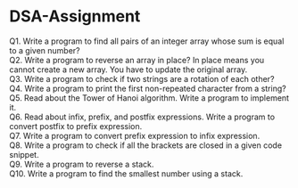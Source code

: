 # DSA-Assignment
Q1. Write a program to find all pairs of an integer array whose sum is equal to a given number?  
Q2. Write a program to reverse an array in place? In place means you cannot create a new array. You have to update the original array.  
Q3. Write a program to check if two strings are a rotation of each other?  
Q4. Write a program to print the first non-repeated character from a string?  
Q5. Read about the Tower of Hanoi algorithm. Write a program to implement it.  
Q6. Read about infix, prefix, and postfix expressions. Write a program to convert postfix to prefix expression.  
Q7. Write a program to convert prefix expression to infix expression.  
Q8. Write a program to check if all the brackets are closed in a given code snippet.  
Q9. Write a program to reverse a stack.  
Q10. Write a program to find the smallest number using a stack.
